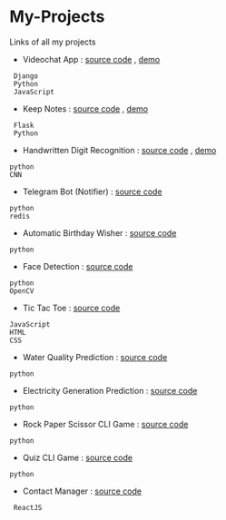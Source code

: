 # My-Projects
Links of all my projects

- Videochat App : [source code](https://github.com/amolambkar/VideoChat-App) , [demo](https://youtu.be/QITmudk4DeE)

```
 Django
 Python
 JavaScript
```

- Keep Notes : [source code](https://github.com/amolambkar/Keep-Notes) , [demo](https://youtu.be/f-ktXkHlYQk)
```
 Flask
 Python
```

- Handwritten Digit Recognition : [source code](https://github.com/amolambkar/Digit-Recognition) , [demo](https://youtu.be/YDuPdMfW3XU)
```
python
CNN
```

- Telegram Bot (Notifier) : [source code](https://github.com/amolambkar/Telegram-Bot-Python)

```
python 
redis
```

- Automatic Birthday Wisher : [source code](https://github.com/amolambkar/Birthday-Wisher)

```
python
```

- Face Detection : [source code](https://github.com/amolambkar/Face-Detection)
```
python
OpenCV
```

- Tic Tac Toe : [source code](https://github.com/amolambkar/Tic-Tac-Toe)

```
JavaScript
HTML
CSS
```

- Water Quality Prediction : [source code](https://github.com/amolambkar/Water-Quality-Prediction)

```
python
```

- Electricity Generation Prediction : [source code](https://github.com/amolambkar/Predict-Electricity-Generation)

```
python
```


- Rock Paper Scissor CLI Game : [source code](https://github.com/amolambkar/Python-Mini-Projects/tree/main/Rock%20Paper%20Scissor%20Game)

```
python
```

- Quiz CLI Game : [source code](https://github.com/amolambkar/Python-Mini-Projects/tree/main/Quiz%20Game)

```
python
```

- Contact Manager : [source code](https://github.com/amolambkar/My-Network)

```
 ReactJS 
```

